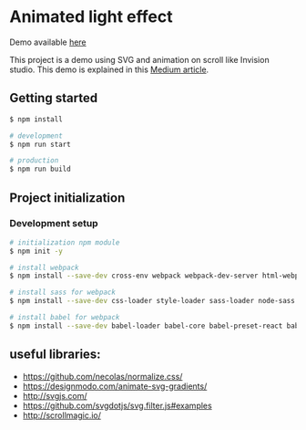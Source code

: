 # Animated light effect

Demo available [here](https://friedrith.github.io/animated-light-effect/)

This project is a demo using SVG and animation on scroll like Invision studio. This demo is explained
in this [Medium article](https://medium.com/@Daneel_Olivaw/how-to-create-a-handsome-gradient-scroll-animation-like-invision-studio-landing-page-fbc890d7e318).


## Getting started

```bash
$ npm install

# development
$ npm run start

# production
$ npm run build
```

## Project initialization

### Development setup

```bash
# initialization npm module
$ npm init -y

# install webpack
$ npm install --save-dev cross-env webpack webpack-dev-server html-webpack-plugin

# install sass for webpack
$ npm install --save-dev css-loader style-loader sass-loader node-sass

# install babel for webpack
$ npm install --save-dev babel-loader babel-core babel-preset-react babel-plugin-transform-class-properties babel-plugin-transform-object-rest-spread babel-plugin-transform-es2015-modules-commonjs babel-preset-es2017 babel-preset-es2015 babel-preset-stage-0 # using babel-preset-react to load style file from js file
```

## useful libraries:


* https://github.com/necolas/normalize.css/
* https://designmodo.com/animate-svg-gradients/
* http://svgjs.com/
* https://github.com/svgdotjs/svg.filter.js#examples
* http://scrollmagic.io/
